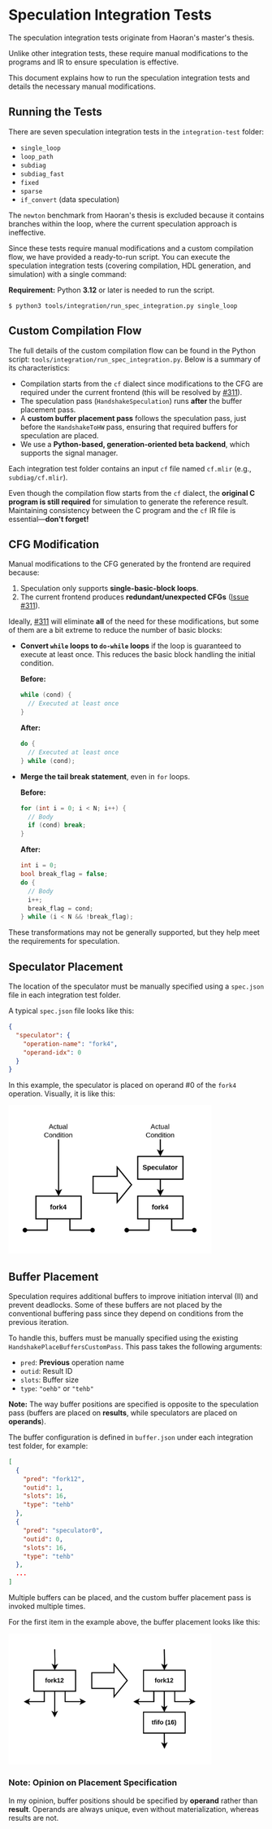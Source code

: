# Speculation Integration Tests

The speculation integration tests originate from Haoran's master's thesis.

Unlike other integration tests, these require manual modifications to the programs and IR to ensure speculation is effective.

This document explains how to run the speculation integration tests and details the necessary manual modifications.

## Running the Tests

There are seven speculation integration tests in the `integration-test` folder:

- `single_loop`
- `loop_path`
- `subdiag`
- `subdiag_fast`
- `fixed`
- `sparse`
- `if_convert` (data speculation)

The `newton` benchmark from Haoran's thesis is excluded because it contains branches within the loop, where the current speculation approach is ineffective.

Since these tests require manual modifications and a custom compilation flow, we have provided a ready-to-run script. You can execute the speculation integration tests (covering compilation, HDL generation, and simulation) with a single command:

**Requirement:** Python **3.12** or later is needed to run the script.

```
$ python3 tools/integration/run_spec_integration.py single_loop
```

## Custom Compilation Flow

The full details of the custom compilation flow can be found in the Python script:
 `tools/integration/run_spec_integration.py`.
 Below is a summary of its characteristics:

- Compilation starts from the `cf` dialect since modifications to the CFG are required under the current frontend (this will be resolved by [#311](https://github.com/EPFL-LAP/dynamatic/issues/311)).
- The speculation pass (`HandshakeSpeculation`) runs **after** the buffer placement pass.
- A **custom buffer placement pass** follows the speculation pass, just before the `HandshakeToHW` pass, ensuring that required buffers for speculation are placed.
- We use a **Python-based, generation-oriented beta backend**, which supports the signal manager.

Each integration test folder contains an input `cf` file named `cf.mlir` (e.g., `subdiag/cf.mlir`).

Even though the compilation flow starts from the `cf` dialect, the **original C program is still required** for simulation to generate the reference result.
Maintaining consistency between the C program and the `cf` IR file is essential—**don't forget!**

## CFG Modification

Manual modifications to the CFG generated by the frontend are required because:

1. Speculation only supports **single-basic-block loops**.
2. The current frontend produces **redundant/unexpected CFGs** ([Issue #311](https://github.com/EPFL-LAP/dynamatic/issues/311)).

Ideally, [#311](https://github.com/EPFL-LAP/dynamatic/issues/311) will eliminate **all** of the need for these modifications, but some of them are a bit extreme to reduce the number of basic blocks:

- **Convert `while` loops to `do-while` loops** if the loop is guaranteed to execute at least once. This reduces the basic block handling the initial condition.

  **Before:**

  ```c
  while (cond) {
    // Executed at least once
  }
  ```

  **After:**

  ```c
  do {
    // Executed at least once
  } while (cond);
  ```

- **Merge the tail break statement**, even in `for` loops.

  **Before:**

  ```c
  for (int i = 0; i < N; i++) {
    // Body
    if (cond) break;
  }
  ```

  **After:**

  ```c
  int i = 0;
  bool break_flag = false;
  do {
    // Body
    i++;
    break_flag = cond;
  } while (i < N && !break_flag);
  ```

These transformations may not be generally supported, but they help meet the requirements for speculation.

## Speculator Placement

The location of the speculator must be manually specified using a `spec.json` file in each integration test folder.

A typical `spec.json` file looks like this:

```json
{
  "speculator": {
    "operation-name": "fork4",
    "operand-idx": 0
  }
}
```

In this example, the speculator is placed on operand #0 of the `fork4` operation. Visually, it is like this:

<img src="Figures/IntegrationTest1.png" width="400" />

## Buffer Placement

Speculation requires additional buffers to improve initiation interval (II) and prevent deadlocks.
Some of these buffers are not placed by the conventional buffering pass since they depend on conditions from the previous iteration.

To handle this, buffers must be manually specified using the existing `HandshakePlaceBuffersCustomPass`.
 This pass takes the following arguments:

- `pred`: **Previous** operation name
- `outid`: Result ID
- `slots`: Buffer size
- `type`: `"oehb"` or `"tehb"`

**Note:** The way buffer positions are specified is opposite to the speculation pass (buffers are placed on **results**, while speculators are placed on **operands**).

The buffer configuration is defined in `buffer.json` under each integration test folder, for example:

```json
[
  {
    "pred": "fork12",
    "outid": 1,
    "slots": 16,
    "type": "tehb"
  },
  {
    "pred": "speculator0",
    "outid": 0,
    "slots": 16,
    "type": "tehb"
  },
  ...
]
```

Multiple buffers can be placed, and the custom buffer placement pass is invoked multiple times.

For the first item in the example above, the buffer placement looks like this:

<img src="Figures/IntegrationTest2.png" width="400" />

### Note: Opinion on Placement Specification

In my opinion, buffer positions should be specified by **operand** rather than **result**.
Operands are always unique, even without materialization, whereas results are not.
